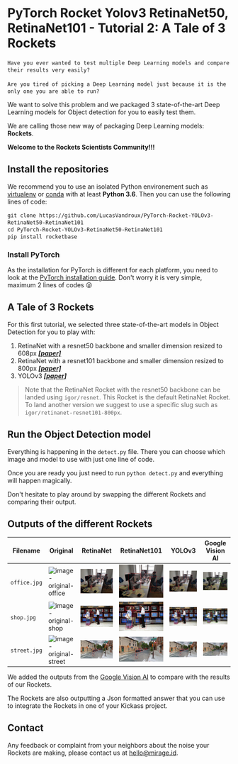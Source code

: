 # PyTorch Rocket Yolov3 RetinaNet50, RetinaNet101 - Tutorial 2: A Tale of 3 Rockets
    Have you ever wanted to test multiple Deep Learning models and compare their results very easily?

    Are you tired of picking a Deep Learning model just because it is the only one you are able to run?

We want to solve this problem and we packaged 3 state-of-the-art Deep Learning models for Object detection for you to easily test them.

We are calling those new way of packaging Deep Learning models: __Rockets__.

__Welcome to the Rockets Scientists Community!!!__

## Install the repositories
We recommend you to use an isolated Python environement such as [virtualenv](https://virtualenv.pypa.io/en/latest/) or [conda](https://docs.conda.io/en/latest/) with at least __Python 3.6__. Then you can use the following lines of code:
```
git clone https://github.com/LucasVandroux/PyTorch-Rocket-YOLOv3-RetinaNet50-RetinaNet101
cd PyTorch-Rocket-YOLOv3-RetinaNet50-RetinaNet101
pip install rocketbase
```
### Install PyTorch
As the installation for PyTorch is different for each platform, you need to look at the [PyTorch installation guide](https://pytorch.org/get-started/locally/). Don't worry it is very simple, maximum 2 lines of codes :stuck_out_tongue_closed_eyes:

## A Tale of 3 Rockets
For this first tutorial, we selected three state-of-the-art models in Object Detection for you to play with:

1. RetinaNet with a resnet50 backbone and smaller dimension resized to 608px ___[[paper]](https://arxiv.org/pdf/1708.02002.pdf)___
2. RetinaNet with a resnet101 backbone and smaller dimension resized to 800px ___[[paper]](https://arxiv.org/pdf/1708.02002.pdf)___
3. YOLOv3 ___[[paper]](https://pjreddie.com/media/files/papers/YOLOv3.pdf)___

> Note that the RetinaNet Rocket with the resnet50 backbone can be landed using `igor/resnet`. This Rocket is the default RetinaNet Rocket. To land another version we suggest to use a specific slug such as `igor/retinanet-resnet101-800px`.

## Run the Object Detection model
Everything is happening in the `detect.py` file. There you can choose which image and model to use with just one line of code.

Once you are ready you just need to run `python detect.py` and everything will happen magically.

Don't hesitate to play around by swapping the different Rockets and comparing their output.

## Outputs of the different Rockets
| Filename | Original | RetinaNet | RetinaNet101 | YOLOv3 | Google Vision AI |
|----------|----------|-----------|-----|--------|------------------|
| `office.jpg` | ![image-original-office](images/office.jpg)|![image-retinanet-office](images/detections/retinanet/office.jpg)|![image-retinanet101-office](images/detections/retinanet-resnet101-800px/office.jpg)|![image-yolov3-office](images/detections/yolov3/office.jpg)|![image-googleAPI-office](images/detections/googleAPI/office.jpg)|
|`shop.jpg`|![image-original-shop](images/shop.jpg)|![image-retinanet-shop](images/detections/retinanet/shop.jpg)|![image-retinanet101-shop](images/detections/retinanet-resnet101-800px/shop.jpg)|![image-yolov3-shop](images/detections/yolov3/shop.jpg)|![image-googleAPI-shop](images/detections/googleAPI/shop.jpg)|
|`street.jpg`|![image-original-street](images/street.jpg)|![image-retinanet-street](images/detections/retinanet/street.jpg)|![image-retinanet101-street](images/detections/retinanet-resnet101-800px/street.jpg)|![image-yolov3-street](images/detections/yolov3/street.jpg)|![image-googleAPI-street](images/detections/googleAPI/street.jpg)|

We added the outputs from the [Google Vision AI](https://cloud.google.com/vision/) to compare with the results of our Rockets.

The Rockets are also outputting a Json formatted answer that you can use to integrate the Rockets in one of your Kickass project.

## Contact
Any feedback or complaint from your neighbors about the noise your Rockets are making, please contact us at [hello@mirage.id](mailto:hello@mirage.id). 
